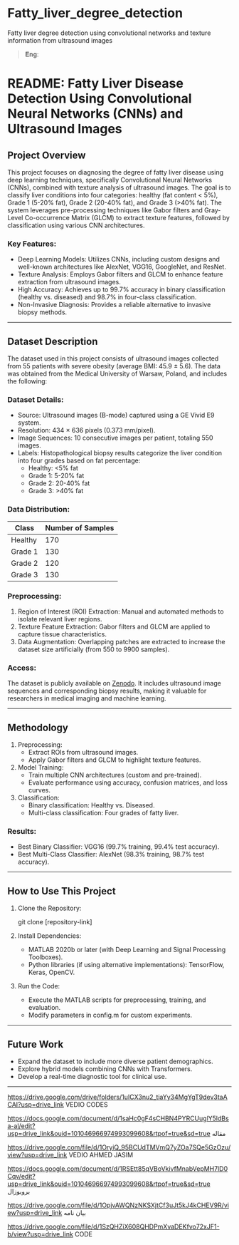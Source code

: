 # Fatty_liver_degree_detection
Fatty liver degree detection using convolutional networks and texture information from ultrasound images

> 𝐄𝐧𝐠:
# README: Fatty Liver Disease Detection Using Convolutional Neural Networks (CNNs) and Ultrasound Images

## Project Overview
This project focuses on diagnosing the degree of fatty liver disease using deep learning techniques, specifically Convolutional Neural Networks (CNNs), combined with texture analysis of ultrasound images. The goal is to classify liver conditions into four categories: healthy (fat content < 5%), Grade 1 (5-20% fat), Grade 2 (20-40% fat), and Grade 3 (>40% fat). The system leverages pre-processing techniques like Gabor filters and Gray-Level Co-occurrence Matrix (GLCM) to extract texture features, followed by classification using various CNN architectures.

### Key Features:
- Deep Learning Models: Utilizes CNNs, including custom designs and well-known architectures like AlexNet, VGG16, GoogleNet, and ResNet.
- Texture Analysis: Employs Gabor filters and GLCM to enhance feature extraction from ultrasound images.
- High Accuracy: Achieves up to 99.7% accuracy in binary classification (healthy vs. diseased) and 98.7% in four-class classification.
- Non-Invasive Diagnosis: Provides a reliable alternative to invasive biopsy methods.

---

## Dataset Description
The dataset used in this project consists of ultrasound images collected from 55 patients with severe obesity (average BMI: 45.9 ± 5.6). The data was obtained from the Medical University of Warsaw, Poland, and includes the following:

### Dataset Details:
- Source: Ultrasound images (B-mode) captured using a GE Vivid E9 system.
- Resolution: 434 × 636 pixels (0.373 mm/pixel).
- Image Sequences: 10 consecutive images per patient, totaling 550 images.
- Labels: Histopathological biopsy results categorize the liver condition into four grades based on fat percentage:
  - Healthy: <5% fat
  - Grade 1: 5-20% fat
  - Grade 2: 20-40% fat
  - Grade 3: >40% fat

### Data Distribution:
| Class          | Number of Samples |
|----------------|-------------------|
| Healthy        | 170               |
| Grade 1        | 130               |
| Grade 2        | 120               |
| Grade 3        | 130               |

### Preprocessing:
1. Region of Interest (ROI) Extraction: Manual and automated methods to isolate relevant liver regions.
2. Texture Feature Extraction: Gabor filters and GLCM are applied to capture tissue characteristics.
3. Data Augmentation: Overlapping patches are extracted to increase the dataset size artificially (from 550 to 9900 samples).

### Access:
The dataset is publicly available on [Zenodo](https://zenodo.org/). It includes ultrasound image sequences and corresponding biopsy results, making it valuable for researchers in medical imaging and machine learning.

---

## Methodology
1. Preprocessing:
   - Extract ROIs from ultrasound images.
   - Apply Gabor filters and GLCM to highlight texture features.
2. Model Training:
   - Train multiple CNN architectures (custom and pre-trained).
   - Evaluate performance using accuracy, confusion matrices, and loss curves.
3. Classification:
   - Binary classification: Healthy vs. Diseased.
   - Multi-class classification: Four grades of fatty liver.

### Results:
- Best Binary Classifier: VGG16 (99.7% training, 99.4% test accuracy).
- Best Multi-Class Classifier: AlexNet (98.3% training, 98.7% test accuracy).

---

## How to Use This Project
1. Clone the Repository:
  
   git clone [repository-link]
   
2. Install Dependencies:
   - MATLAB 2020b or later (with Deep Learning and Signal Processing Toolboxes).
   - Python libraries (if using alternative implementations): TensorFlow, Keras, OpenCV.
3. Run the Code:
   - Execute the MATLAB scripts for preprocessing, training, and evaluation.
   - Modify parameters in config.m for custom experiments.

---

## Future Work
- Expand the dataset to include more diverse patient demographics.
- Explore hybrid models combining CNNs with Transformers.
- Develop a real-time diagnostic tool for clinical use.

---
https://drive.google.com/drive/folders/1uICX3nu2_tiaYy34MgYgT9dev3taACAI?usp=drive_link
VEDIO CODES


https://docs.google.com/document/d/1saHc0gF4sCHBN4PYRCUuglY5ldBsa-al/edit?usp=drive_link&ouid=101046966974993099608&rtpof=true&sd=true
مقاله


https://drive.google.com/file/d/1OryiQ_95BCUdTMVmQ7yZOa7SQe5GzOzu/view?usp=drive_link
VEDIO AHMED JASIM


https://docs.google.com/document/d/1RSEtt85qVBoVkivfMnabVepMH7lD0Cqv/edit?usp=drive_link&ouid=101046966974993099608&rtpof=true&sd=true
بروبوزال


https://drive.google.com/file/d/1OpjvAWQNzNKSXjtCf3uJt5kJ4kCHEV9R/view?usp=drive_link
بيان نامه


https://drive.google.com/file/d/1SzQHZiX608QHDPmXvaDEKfvo72xJF1-b/view?usp=drive_link
CODE
